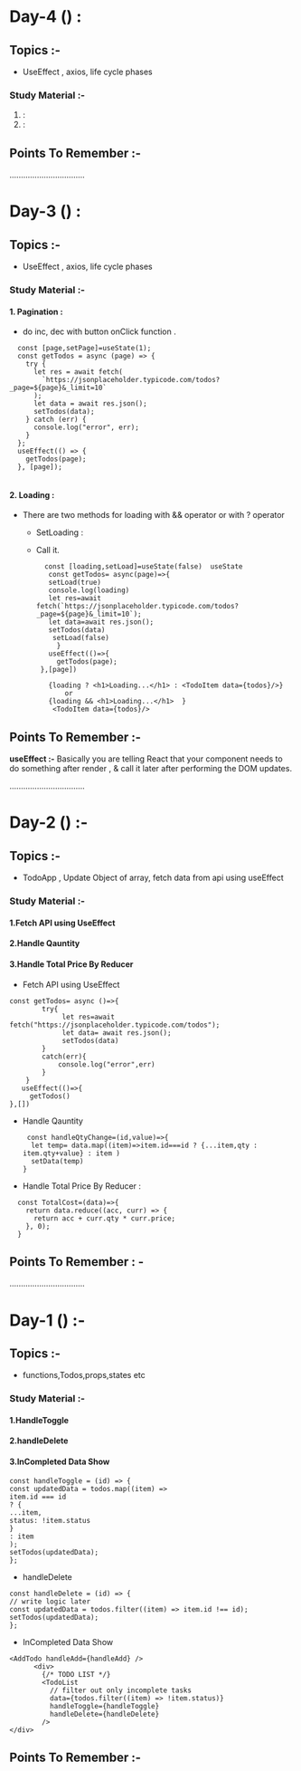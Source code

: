 # Day-4 () :

## Topics :-

- UseEffect , axios, life cycle phases

### Study Material :-

1.  :
2.  :

## Points To Remember :-

.................................

# Day-3 () :

## Topics :-

- UseEffect , axios, life cycle phases

### Study Material :-

#### 1. Pagination :

- do inc, dec with button onClick function .

```
  const [page,setPage]=useState(1);
  const getTodos = async (page) => {
    try {
      let res = await fetch(
        `https://jsonplaceholder.typicode.com/todos?_page=${page}&_limit=10`
      );
      let data = await res.json();
      setTodos(data);
    } catch (err) {
      console.log("error", err);
    }
  };
  useEffect(() => {
    getTodos(page);
  }, [page]);


```

#### 2. Loading :

- There are two methods for loading with && operator or with ? operator

  - SetLoading :
  - Call it.

    ```
      const [loading,setLoad]=useState(false)  useState
       const getTodos= async(page)=>{
       setLoad(true)
       console.log(loading)
       let res=await fetch(`https://jsonplaceholder.typicode.com/todos?_page=${page}&_limit=10`);
       let data=await res.json();
       setTodos(data)
        setLoad(false)
         }
       useEffect(()=>{
         getTodos(page);
     },[page])

       {loading ? <h1>Loading...</h1> : <TodoItem data={todos}/>}
           or
       {loading && <h1>Loading...</h1>  }
        <TodoItem data={todos}/>

    ```

## Points To Remember :-

**useEffect :-** Basically you are telling React that your component needs to do something after render , & call it later after performing the DOM updates.

.................................

# Day-2 () :-

## Topics :-

- TodoApp , Update Object of array, fetch data from api using useEffect

### Study Material :-

#### 1.Fetch API using UseEffect

#### 2.Handle Qauntity

#### 3.Handle Total Price By Reducer

- Fetch API using UseEffect

```
const getTodos= async ()=>{
        try{
             let res=await fetch("https://jsonplaceholder.typicode.com/todos");
             let data= await res.json();
             setTodos(data)
        }
        catch(err){
            console.log("error",err)
        }
    }
   useEffect(()=>{
     getTodos()
},[])

```

- Handle Qauntity

  ```
   const handleQtyChange=(id,value)=>{
    let temp= data.map((item)=>item.id===id ? {...item,qty :  item.qty+value} : item )
    setData(temp)
  }

  ```

* Handle Total Price By Reducer :

```
  const TotalCost=(data)=>{
    return data.reduce((acc, curr) => {
      return acc + curr.qty * curr.price;
    }, 0);
  }

```

## Points To Remember : -

.................................

# Day-1 () :-

## Topics :-

- functions,Todos,props,states etc

### Study Material :-

#### 1.HandleToggle

#### 2.handleDelete

#### 3.InCompleted Data Show

```
const handleToggle = (id) => {
const updatedData = todos.map((item) =>
item.id === id
? {
...item,
status: !item.status
}
: item
);
setTodos(updatedData);
};

```

- handleDelete

```
const handleDelete = (id) => {
// write logic later
const updatedData = todos.filter((item) => item.id !== id);
setTodos(updatedData);
};

```

- InCompleted Data Show

```
<AddTodo handleAdd={handleAdd} />
      <div>
        {/* TODO LIST */}
        <TodoList
          // filter out only incomplete tasks
          data={todos.filter((item) => !item.status)}
          handleToggle={handleToggle}
          handleDelete={handleDelete}
        />
</div>
```

## Points To Remember :-
